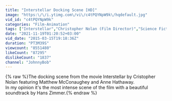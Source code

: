 ```yaml
---
title: "Interstellar Docking Scene [HD]"
image: "https:\/\/i.ytimg.com\/vi\/c4tPQYNpW9k\/hqdefault.jpg"
vid_id: "c4tPQYNpW9k"
categories: "Film-Animation"
tags: ["Interstellar","Christopher Nolan (Film Director)","Science Fiction Movies"]
date: "2021-11-19T01:20:52+03:00"
vid_date: "2015-03-15T19:18:36Z"
duration: "PT3M39S"
viewcount: "8551480"
likeCount: "87295"
dislikeCount: "1837"
channel: "JohnnyBob"
---
```

{% raw %}The docking scene from the movie Interstellar by Cristopher Nolan featuring Matthew McConaughey and Anne Hathaway.<br />In my opinion it's the most intense scene of the film with a beautiful soundtrack by Hans Zimmer.{% endraw %}
